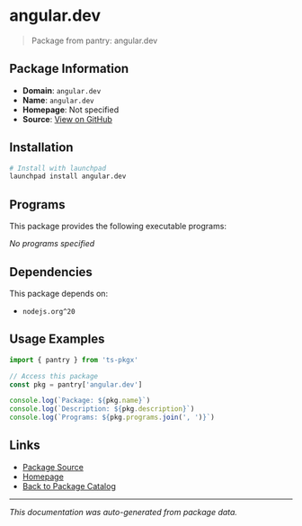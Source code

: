 # angular.dev

> Package from pantry: angular.dev

## Package Information

- **Domain**: `angular.dev`
- **Name**: `angular.dev`
- **Homepage**: Not specified
- **Source**: [View on GitHub](https://github.com/pkgxdev/pantry/tree/main/projects/angular.dev/package.yml)

## Installation

```bash
# Install with launchpad
launchpad install angular.dev
```

## Programs

This package provides the following executable programs:

*No programs specified*

## Dependencies

This package depends on:

- `nodejs.org^20`

## Usage Examples

```typescript
import { pantry } from 'ts-pkgx'

// Access this package
const pkg = pantry['angular.dev']

console.log(`Package: ${pkg.name}`)
console.log(`Description: ${pkg.description}`)
console.log(`Programs: ${pkg.programs.join(', ')}`)
```

## Links

- [Package Source](https://github.com/pkgxdev/pantry/tree/main/projects/angular.dev/package.yml)
- [Homepage](#)
- [Back to Package Catalog](../../package-catalog.md)

---

*This documentation was auto-generated from package data.*
